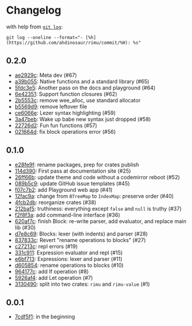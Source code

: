 # Changelog

with help from [`git log`](https://www.git-scm.com/docs/git-log):

```shell
git log --oneline --format="- [%h](https://github.com/ahdinosaur/rimu/commit/%H): %s"
```

## 0.2.0

- [ae2929c](https://github.com/ahdinosaur/rimu/commit/ae2929c5635a96547144fb2c9762b8ce3405930f): Meta dev (#67)
- [a39b055](https://github.com/ahdinosaur/rimu/commit/a39b0559540edfdb3b72d5daaeab980f03da71bc): Native functions and a standard library (#65)
- [5fdc3e5](https://github.com/ahdinosaur/rimu/commit/5fdc3e5e0265d608edd8a867595391e7935185e7): Another pass on the docs and playground (#64)
- [6e42351](https://github.com/ahdinosaur/rimu/commit/6e423516d2e69d289fa4f16b919e496cbd9d5757): Support function closures (#62)
- [2b5553c](https://github.com/ahdinosaur/rimu/commit/2b5553cbdbdb2ba4b9bc012b00cb818075529220): remove wee_alloc, use standard allocator
- [b5569d9](https://github.com/ahdinosaur/rimu/commit/b5569d9d1006024081fc81ccbdc474a4bf4395ed): remove leftover file
- [ce6066e](https://github.com/ahdinosaur/rimu/commit/ce6066ee018f1d85a354db258a152ca96b78f48d): Lezer syntax highlighting (#59)
- [3a47beb](https://github.com/ahdinosaur/rimu/commit/3a47bebaf15026dc13ccb6138c222ba80effee66): Wake up babe new syntax just dropped (#58)
- [22726d2](https://github.com/ahdinosaur/rimu/commit/22726d2af65674d158c0546f491195cbd45b098d): Fun fun functions (#57)
- [021664d](https://github.com/ahdinosaur/rimu/commit/021664dd7b427ddf4400e18ba58f983e687e9142): fix block operations error (#56)

## 0.1.0

- [e28fe9f](https://github.com/ahdinosaur/rimu/commit/e28fe9f41c4a77e18f46e8015d04afd2eb3cba40): rename packages, prep for crates publish
- [114d390](https://github.com/ahdinosaur/rimu/commit/114d390bd9d7db2cf9e9c582071eec31178521d0): First pass at documentation site (#25)
- [26ff66b](https://github.com/ahdinosaur/rimu/commit/26ff66b1979a78be3ff819151da38f63d75d7973): update theme and code without a codemirror reboot (#52)
- [089b5c9](https://github.com/ahdinosaur/rimu/commit/089b5c9d9b2e0ea4329697c761f963bc70b3f2a1): update GitHub issue templates (#45)
- [f07c7b2](https://github.com/ahdinosaur/rimu/commit/f07c7b21bfda402f1fe90145ec99be038a51e5e9): add Playground web app (#41)
- [12fac9a](https://github.com/ahdinosaur/rimu/commit/12fac9af148dafa1bc1d8eccaa64480d6183f2dd): change from `BTreeMap` to `IndexMap`: preserve order (#40)
- [4fcb2db](https://github.com/ahdinosaur/rimu/commit/4fcb2db37672af70dccbde9060e8f83a0cde6779): reorganize crates (#38)
- [212baf5](https://github.com/ahdinosaur/rimu/commit/212baf5adae080d884c17a68ed5c73b3d847f06c): truthiness: everything except `false` and `null` is truthy (#37)
- [f2f8f3a](https://github.com/ahdinosaur/rimu/commit/f2f8f3a07e9b62402b00ab40d871da1d5460e5f6): add command-line interface (#36)
- [620af7c](https://github.com/ahdinosaur/rimu/commit/620af7c4dc6494954dc04013f23b587a70dd2c23): finish Block: re-write parser, add evaluator, and replace main lib (#30)
- [d7e8c69](https://github.com/ahdinosaur/rimu/commit/d7e8c6900e0c0ffc4698c4e8eaab1c789867f548): Blocks: lexer (with indents) and parser (#28)
- [837833c](https://github.com/ahdinosaur/rimu/commit/837833c192cf4b82a833007b2d91537dcfbc3197): Revert "rename operations to blocks" (#27)
- [c27213c](https://github.com/ahdinosaur/rimu/commit/c27213c6b37603f4d46f37b9fdda186f8247d7cc): repl errors (#19)
- [331c911](https://github.com/ahdinosaur/rimu/commit/331c9110a00553076fbf7c6ca9824fb033a8e0d7): Expression evaluator and repl (#15)
- [e6bf713](https://github.com/ahdinosaur/rimu/commit/e6bf7133a73af0505efc91ad638dccb29f0dc7b4): Expressions: lexer and parser (#11)
- [d605854](https://github.com/ahdinosaur/rimu/commit/d605854228fcc2e8d4389d50730b9b45edb64a6e): rename operations to blocks (#10)
- [964177c](https://github.com/ahdinosaur/rimu/commit/964177cbdd35b1e19f75efbceae5d29e85fd3f25): add If operation (#8)
- [5926af4](https://github.com/ahdinosaur/rimu/commit/5926af48b3d7a5afc1406bf8693dfa8a96c0ab00): add Let operation (#7)
- [3130490](https://github.com/ahdinosaur/rimu/commit/31304902e3758132764e67ccfa33a745868e8083): split into two crates: `rimu` and `rimu-value` (#1)

## 0.0.1

- [7cdf5f1](https://github.com/ahdinosaur/rimu/commit/7cdf5f183ec79e819de7999e9e138138297d6dac): in the beginning
